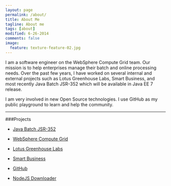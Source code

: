```yaml
---
layout: page
permalink: /about/
title: About Me
tagline: About me
tags: [about]
modified: 6-26-2014
comments: false
image:
  feature: texture-feature-02.jpg
---
```


I am a software engineer on the WebSphere Compute Grid team. Our mission is to help enterprises manage their batch and online processing needs. Over the past few years, I have worked on several internal and external projects such as Lotus Greenhouse Labs, Smart Business, and most recently Java Batch JSR-352 which will be available in Java EE 7 release.

I am very involved in new Open Source technologies. I use GitHub as my public playground to learn and help the community. 

---

###Projects

* <a href="https://java.net/projects/jbatch" target="_blank">Java Batch JSR-352</a>

* <a href="http://www-03.ibm.com/software/products/us/en/extended-deployment-compute-grid/" target="_blank">WebSphere Compute Grid</a>

* <a href="http://greenhouse.lotus.com/" target="_blank">Lotus Greenhouse Labs</a>

* <a href="http://www-935.ibm.com/services/us/en/it-services/smart-business-desktop-cloud.html" target="_blank">Smart Business</a>

* <a href="http://www.lockerfish.com" target="_blank">GitHub</a>

* <a href="https://www.npmjs.org/package/downloader">NodeJS Downloader</a>
